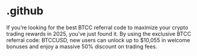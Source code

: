 # .github
If you’re looking for the best BTCC referral code to maximize your crypto trading rewards in 2025, you’ve just found it. By using the exclusive BTCC referral code: BTCCUSD, new users can unlock up to $10,055 in welcome bonuses and enjoy a massive 50% discount on trading fees.
